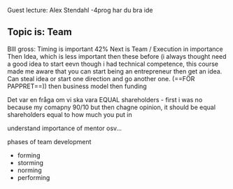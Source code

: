 
Guest lecture: Alex Stendahl -4prog har du bra ide

## Topic is: Team

BIll gross:
Timing is important 42%
Next is Team / Execution in importance
Then Idea, which is less important then these before (i always thought need a good idea to start eevn though i had technical competence, this course made me aware that you can start being an entrepreneur then get an idea. Can steal idea or start one direction and go another one.  (==FÖR PAPPRET==))
then business model
then funding


Det var en fråga om vi ska vara EQUAL shareholders - first i was no because my comapny 90/10 but then chagne opinion, it should be equal shareholders equal to how much you put in


understand importance of mentor osv...

phases of team development

- forming
- storming
- norming
- performing